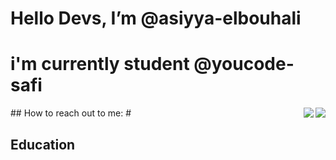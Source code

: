 # Hello Devs, I’m @asiyya-elbouhali
# i'm currently student @youcode-safi
<img align='right' src="https://github-readme-stats.vercel.app/api?username=asiyya-elbouhali&show_icons=true&theme=aura"> 
## How to reach out to me:
 #
 
<img align='right' src="https://github-readme-stats.vercel.app/api/top-langs/?username=asiyya-elbouhali&layout=compact&theme=aura" />

## Education
<div>
   <a href='https://youcode.ma/'>
  </a>
</div>

